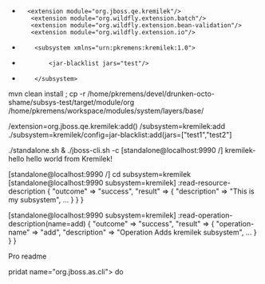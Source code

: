 +       <extension module="org.jboss.qe.kremilek"/>
         <extension module="org.wildfly.extension.batch"/>
         <extension module="org.wildfly.extension.bean-validation"/>
         <extension module="org.wildfly.extension.io"/>

+         <subsystem xmlns="urn:pkremens:kremilek:1.0">
+             <jar-blacklist jars="test"/>
+         </subsystem>
         
mvn clean install ; cp -r /home/pkremens/devel/drunken-octo-shame/subsys-test/target/module/org /home/pkremens/workspace/modules/system/layers/base/

/extension=org.jboss.qe.kremilek:add()
/subsystem=kremilek:add
./subsystem=kremilek/config=jar-blacklist:add(jars=["test1","test2"]


./standalone.sh &
./jboss-cli.sh -c
[standalone@localhost:9990 /] kremilek-hello
hello world from Kremilek!

[standalone@localhost:9990 /] cd subsystem=kremilek
[standalone@localhost:9990 subsystem=kremilek] :read-resource-description
{
    "outcome" => "success",
    "result" => {
        "description" => "This is my subsystem",
        ...
        }
    }
}

[standalone@localhost:9990 subsystem=kremilek] :read-operation-description(name=add)
{
    "outcome" => "success",
    "result" => {
        "operation-name" => "add",
        "description" => "Operation Adds kremilek subsystem",
        ...
        }
    }
}

Pro readme

pridat name="org.jboss.as.cli"> do 
        <module name="org.jboss.qe.kremilek" optional="true" services="import"/>